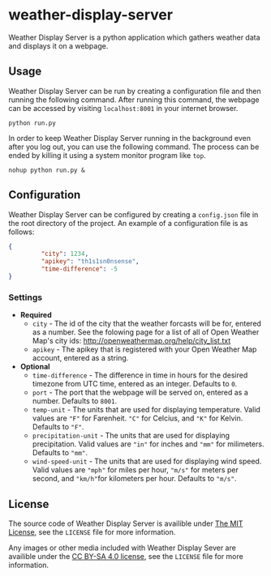 # weather-display-server
Weather Display Server is a python application which gathers weather data and displays it on a webpage.

## Usage
Weather Display Server can be run by creating a configuration file and then running the following command. After running this command, the webpage can be accessed by visiting `localhost:8001` in your internet browser.

```
python run.py
```

In order to keep Weather Display Server running in the background even after you log out, you can use the following command. The process can be ended by killing it using a system monitor program like `top`.

```
nohup python run.py &
```

## Configuration
Weather Display Server can be configured by creating a `config.json` file in the root directory of the project. An example of a configuration file is as follows:

```json
{                                                                               
         "city": 1234,                                                        
         "apikey": "th1s1sn0nsense",                           
         "time-difference": -5                                                   
}
```

### Settings
* **Required**
  * `city` - The id of the city that the weather forcasts will be for, entered as a number. See the folowing page for a list of all of Open Weather Map's city ids: http://openweathermap.org/help/city_list.txt
  * `apikey` - The apikey that is registered with your Open Weather Map account, entered as a string.
* **Optional**
  * `time-difference` - The difference in time in hours for the desired timezone from UTC time, entered as an integer. Defaults to `0`.
  * `port` - The port that the webpage will be served on, entered as a number. Defaults to `8001`.
  * `temp-unit` - The units that are used for displaying temperature. Valid values are `"F"` for Farenheit. `"C"` for Celcius, and `"K"` for Kelvin. Defaults to `"F"`.
  * `precipitation-unit` - The units that are used for displaying precipitation. Valid values are `"in"` for inches and `"mm"` for milimeters. Defaults to `"mm"`.
  * `wind-speed-unit` - The units that are used for displaying wind speed. Valid values are `"mph"` for miles per hour, `"m/s"` for meters per second, and `"km/h"`for kilometers per hour. Defaults to `"m/s"`.

## License
The source code of Weather Display Server is availible under [The MIT License](http://opensource.org/licenses/MIT), see the `LICENSE` file for more information.

Any images or other media included with Weather Display Sever are availible under the [CC BY-SA 4.0 license](https://creativecommons.org/licenses/by-sa/4.0/), see the `LICENSE` file for more information.
